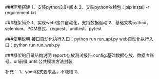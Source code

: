 ###环境搭建
1、安装python3.8+版本
2、安装python依赖包：pip install -r requirement.txt


###框架简介
1、实现web/接口自动化，支持数据驱动
2、基础架构python、selenium、POM模式、request、unittest、pytest

###使用说明
接口自动化执行入口：python run run_api.py
web自动化执行入口：python run run_web.py

###框架的目录结构说明
report:存放测试报告
config:基础数据存放、数据库账号、url前缀
until:公共模块方法封装


补充：
1、yaml格式要求高，不能错
2、